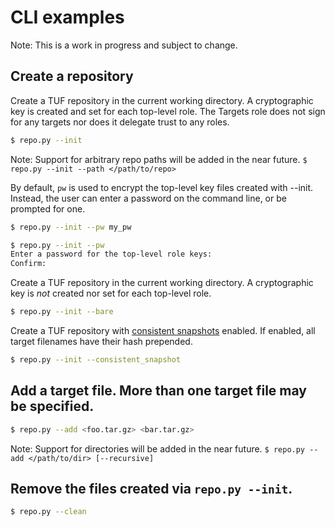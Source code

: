 # CLI examples #

Note: This is a work in progress and subject to change.

## Create a repository ##

Create a TUF repository in the current working directory.  A cryptographic key
is created and set for each top-level role.  The Targets role does not sign for
any targets nor does it delegate trust to any roles.

```Bash
$ repo.py --init
```
Note: Support for arbitrary repo paths will be added in the near future.
`$ repo.py --init --path </path/to/repo>`

By default, `pw` is used to encrypt the top-level key files created with
--init.  Instead, the user can enter a password on the command line, or be
prompted for one.
```Bash
$ repo.py --init --pw my_pw
```

```Bash
$ repo.py --init --pw
Enter a password for the top-level role keys:
Confirm:
```


Create a TUF repository in the current working directory.  A cryptographic key
is *not* created nor set for each top-level role.
```Bash
$ repo.py --init --bare
```



Create a TUF repository with [consistent
snapshots](https://github.com/theupdateframework/specification/blob/master/tuf-spec.md#7-consistent-snapshots)
enabled.  If enabled, all target filenames have their hash prepended.
```Bash
$ repo.py --init --consistent_snapshot
```




## Add a target file.  More than one target file may be specified. ##
```Bash
$ repo.py --add <foo.tar.gz> <bar.tar.gz>
```
Note: Support for directories will be added in the near future.
`$ repo.py --add </path/to/dir> [--recursive]`


## Remove the files created via `repo.py --init`.
```Bash
$ repo.py --clean
```
